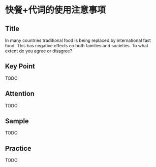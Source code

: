 # 快餐+代词的使用注意事项

## Title

In many countries traditional food is being replaced by international fast food. This has negative effects on both families and societies. To what extent do you agree or disagree?

## Key Point

TODO

## Attention

TODO

## Sample

TODO

## Practice

TODO

